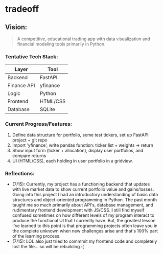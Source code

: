 # tradeoff
## **Vision:**
> A competitive, educational trading app with data visualization and financial modeling tools primarily in Python.
### Tentative Tech Stack:
| **Layer** | **Tool** |
| ----------- | ----------- |
| Backend | FastAPI |
| Finance API | yfinance |
| Logic | Python |
| Frontend | HTML/CSS |
| Database | SQLite |
### Current Progress/Features:
1. Define data structure for portfolio, some test tickers, set up FastAPI project + git repo
2. Import 'yfinance', write pandas function: ticker list + weights -> return
3. Show input form (ticker + allocation), display user portfolios, and compare returns
4. UI (HTML/CSS), each holding in user portfolio in a gridview.
### Reflections:
- (7/15): Currently, my project has a functioning backend that updates with live market data to show current portfolio value and gains/losses. Going into this project I had an introductory understanding of basic data structures and object-oriented programming in Python. The past month taught me so much primarily about API's, database management, and rudimentary frontend development with JS/CSS. I still find myself confused sometimes on how different levels of my program interact to produce the functional UI that I currently have. But, the greatest lesson I've learned to this point is that programming projects often leave you in the complete unknown when new challenges arise and that's 100% part of the learning process.
- (7/15): LOL also just tried to commmit my frontend code and completely lost the file... so will be rebuilding :(
